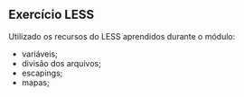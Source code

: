 ## Exercício LESS

Utilizado os recursos do LESS aprendidos durante o módulo:

- variáveis;
- divisão dos arquivos;
- escapings;
- mapas;